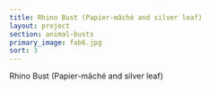 ```yaml
---
title: Rhino Bust (Papier-mâché and silver leaf)
layout: project
section: animal-busts
primary_image: fab6.jpg
sort: 3
---
```


Rhino Bust (Papier-mâché and silver leaf)
